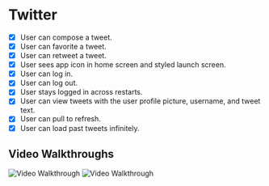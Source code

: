 # Twitter

- [X] User can compose a tweet. 
- [X] User can favorite a tweet. 
- [X] User can retweet a tweet. 
- [X] User sees app icon in home screen and styled launch screen. 
- [X] User can log in. 
- [X] User can log out. 
- [X] User stays logged in across restarts. 
- [X] User can view tweets with the user profile picture, username, and tweet text. 
- [X] User can pull to refresh. 
- [X] User can load past tweets infinitely. 

## Video Walkthroughs

<img src='https://imgur.com/3wVz5BK.gif' title='Video Walkthrough' width='' alt='Video Walkthrough' />

<img src='https://imgur.com/HjnpjsZ.gif' title='Video Walkthrough' width='' alt='Video Walkthrough' />


